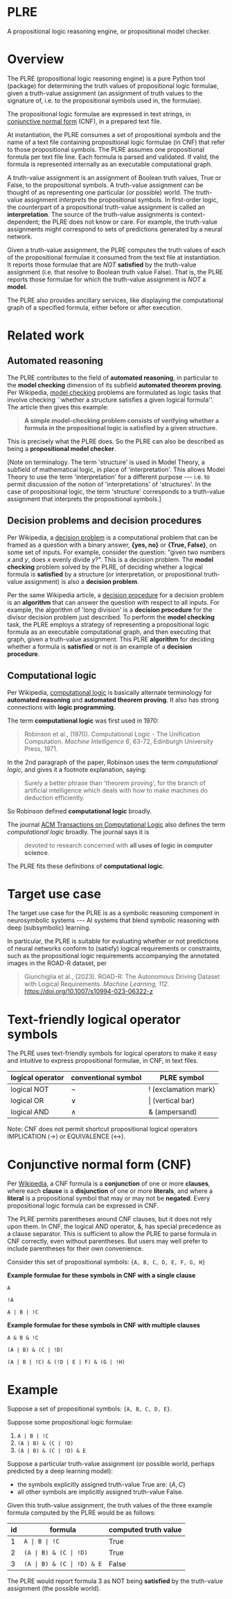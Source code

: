 # PLRE

A propositional logic reasoning engine, or propositional model checker.

# Overview

The PLRE (propositional logic reasoning engine) is a pure Python tool (package) for determining the truth values of propositional logic formulae, given a truth-value assignment (an assignment of truth values to the signature of, i.e. to the propositional symbols used in, the formulae).

The propositional logic formulae are expressed in text strings, in  [conjunctive normal form](https://en.wikipedia.org/wiki/Conjunctive_normal_form) (CNF), in a prepared text file.

At instantiation, the PLRE consumes a set of propositional symbols and the name of a text file containing propositional logic formulae (in CNF) that refer to those propositional symbols. The PLRE assumes one propositional formula per text file line. Each formula is parsed and validated. If valid, the formula is represented internally as an executable computational graph.

A truth-value assignment is an assignment of Boolean truth values, True or False, to the propositional symbols. A truth-value assignment can be thought of as representing one particular (or possible) world. The truth-value assignment *interprets* the propositional symbols. In first-order logic, the counterpart of a propositional truth-value assignment is called an **interpretation**. The source of the truth-value assignments is context-dependent; the PLRE does not know or care. For example, the truth-value assignments might correspond to sets of predictions generated by a neural network.

Given a truth-value assignment, the PLRE computes the truth values of each of the propositional formulae it consumed from the text file at instantiation. It reports those formulae that are *NOT* **satisfied** by the truth-value assignment (i.e. that resolve to Boolean truth value False). That is, the PLRE reports those formulae for which the truth-value assignment is *NOT* a **model**.

The PLRE also provides ancillary services, like displaying the computational graph of a specified formula, either before or after execution.

# Related work

## Automated reasoning

The PLRE contributes to the field of **automated reasoning**, in particular to the **model checking** dimension of its subfield **automated theorem proving**. Per Wikipedia, [model checking](https://en.wikipedia.org/wiki/Model_checking) problems are formulated as logic tasks that involve checking ``whether a structure satisfies a given logical formula''. The article then gives this example:
> **A simple model-checking problem consists of verifying whether a formula in the propositional logic is satisfied by a given structure.**

This is precisely what the PLRE does. So the PLRE can also be described as being a **propositional model checker**.  

[Note on terminalogy. The term 'structure' is used in Model Theory, a subfield of mathematical logic, in place of 'interpretation'. This allows Model Theory to use the term 'interpretation' for a different purpose --- i.e. to permit discussion of the notion of 'interpretations' of 'structures'. In the case of propositional logic, the term 'structure' corresponds to a truth-value assignment that interprets the propositional symbols.]


## Decision problems and decision procedures

Per Wikipedia, a [decision problem](https://en.wikipedia.org/wiki/Decision_problem) is a computational problem that can be framed as a question with a binary answer, **{yes, no}** or **{True, False}**, on some set of inputs. For example, consider the question: "given two numbers $x$ and $y$, does $x$ evenly divide $y$?". This is a decision problem. The **model checking** problem solved by the PLRE, of deciding whether a logical formula is **satisfied** by a structure (or interpretation, or propositional truth-value assignment) is also a **decision problem**.

Per the same Wikipedia article, a [decision procedure](https://en.wikipedia.org/wiki/Decision_problem) for a decision problem is an **algorithm** that can answer the question with respect to all inputs. For example, the algorithm of 'long division' is a **decision procedure** for the divisor decision problem just described. To perform the **model checking** task, the PLRE employs a strategy of representing a propositional logic formula as an executable computational graph, and then executing that graph, given a truth-value assignment. This PLRE **algorithm** for deciding whether a formula is **satisfied** or not is an example of a **decision procedure**.

## Computational logic

Per Wikipedia, [computational logic](https://en.wikipedia.org/wiki/Computational_logic) is basically alternate terminology for **automated reasoning** and **automated theorem proving**. It also has strong connections with **logic programming**.

The term **computational logic** was first used in 1970:
> Robinson et al., (1970).  Computational Logic - The Unification Computation. *Machine Intelligence 6*, 63-72, Edinburgh University Press, 1971.

In the 2nd paragraph of the paper, Robinson uses the term *computational logic*, and gives it a footnote explanation, saying:
> Surely a better phrase than 'theorem proving', for the branch of artificial intelligence which deals with how to make machines do deduction efficiently.

So Robinson defined **computational logic** broadly.

The journal [ACM Transactions on Computational Logic](https://dl.acm.org/journal/tocl) also defines the term *computational logic* broadly. The journal says it is 
> devoted to research concerned with **all uses of logic in computer science**. 

The PLRE fits these definitions of **computational logic**.


# Target use case

The target use case for the PLRE is as a symbolic reasoning component in neurosymbolic systems --- AI systems that blend symbolic reasoning with deep (subsymbolic) learning.

In particular, the PLRE is suitable for evaluating whether or not predictions of neural networks conform to (satisfy) logical requirements or constraints, such as the propositional logic requirements accompanying the annotated images in the ROAD-R dataset, per
> Giunchiglia et al., (2023). ROAD-R: The Autonomous Driving Dataset with Logical Requirements. *Machine Learning, 112*. https://doi.org/10.1007/s10994-023-06322-z


# Text-friendly logical operator symbols

The PLRE uses text-friendly symbols for logical operators to make it easy and intuitive to express propositional formulae, in CNF, in text files.

logical operator | conventional symbol | PLRE symbol 
--- | --- | --- | 
logical NOT | $\lnot$ | ! (exclamation mark)
logical OR  | $\lor$  | \| (vertical bar)
logical AND | $\land$ | & (ampersand)

Note: CNF does not permit shortcut propositional logical operators IMPLICATION ($\rightarrow$) or EQUIVALENCE ($\leftrightarrow$).


# Conjunctive normal form (CNF)

Per [Wikipedia](https://en.wikipedia.org/wiki/Conjunctive_normal_form), a CNF formula is a **conjunction** of one or more **clauses**, where each **clause** is a **disjunction** of one or more **literals**, and where a **literal** is a propositional symbol that may or may not be **negated**. Every propositional logic formula can be expressed in CNF. 

The PLRE permits parentheses around CNF clauses, but it does not rely upon them. In CNF, the logical AND operator, &, has special precedence as a clause separator. This is sufficient to allow the PLRE to parse formula in CNF correctly, even without parentheses. But users may well prefer to include parentheses for their own convenience.

Consider this set of propositional symbols: `{A, B, C, D, E, F, G, H}`

**Example formulae for these symbols in CNF with a single clause**

`A`

`!A`

`A | B | !C`

**Example formulae for these symbols in CNF with multiple clauses**

`A & B & !C`

`(A | B) & (C | !D)`

`(A | B | !C) & (!D | E | F) & (G | !H)`

# Example

Suppose a set of propositional symbols: `{A, B, C, D, E}`.

Suppose some propositional logic formulae:
1. `A | B | !C`
2. `(A | B) & (C | !D)`
3. `(A | B) & (C | !D) & E`

Suppose a particular truth-value assignment (or possible world, perhaps predicted by a deep learning model):
* the symbols explicitly assigned truth-value True are: $\{A, C\}$
* all other symbols are implicitly assigned truth-value False.

Given this truth-value assignment, the truth values of the three example formula computed by the PLRE would be as follows:

id | formula | computed truth value
--- | --- | --- |
1 | `A \| B \| !C` | True
2 | `(A \| B) & (C \| !D)` | True
3 | `(A \| B) & (C \| !D) & E` | False

The PLRE would report formula 3 as NOT being **satisfied** by the truth-value assignment (the possible world).


